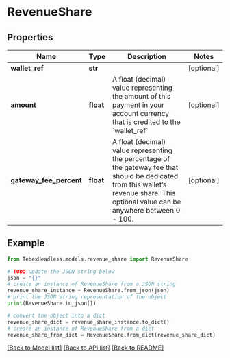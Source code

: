 # RevenueShare


## Properties

Name | Type | Description | Notes
------------ | ------------- | ------------- | -------------
**wallet_ref** | **str** |  | [optional] 
**amount** | **float** | A float (decimal) value representing the amount of this payment in your account currency that is credited to the &#x60;wallet_ref&#x60; | [optional] 
**gateway_fee_percent** | **float** | A float (decimal) value representing the percentage of the gateway fee that should be dedicated from this wallet’s revenue share. This optional value can be anywhere between 0 - 100. | [optional] 

## Example

```python
from TebexHeadless.models.revenue_share import RevenueShare

# TODO update the JSON string below
json = "{}"
# create an instance of RevenueShare from a JSON string
revenue_share_instance = RevenueShare.from_json(json)
# print the JSON string representation of the object
print(RevenueShare.to_json())

# convert the object into a dict
revenue_share_dict = revenue_share_instance.to_dict()
# create an instance of RevenueShare from a dict
revenue_share_from_dict = RevenueShare.from_dict(revenue_share_dict)
```
[[Back to Model list]](../README.md#documentation-for-models) [[Back to API list]](../README.md#documentation-for-api-endpoints) [[Back to README]](../README.md)


